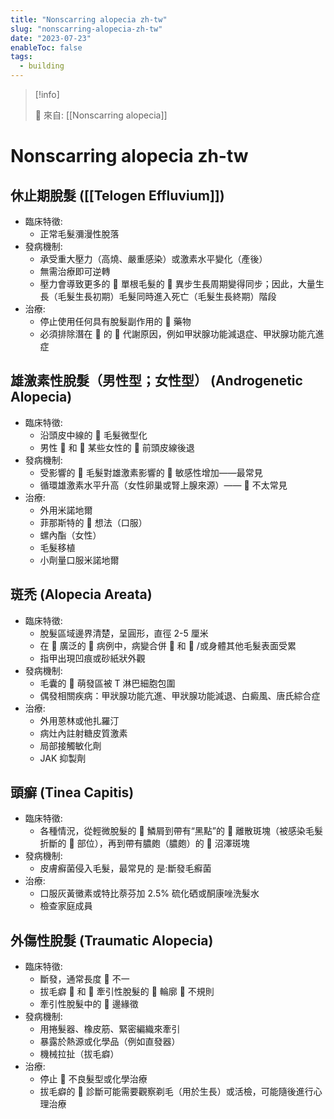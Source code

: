 ```yaml
---
title: "Nonscarring alopecia zh-tw"
slug: "nonscarring-alopecia-zh-tw"
date: "2023-07-23"
enableToc: false
tags:
  - building
---
```


> [!info]
>
> 🌱 來自: [[Nonscarring alopecia]]

# Nonscarring alopecia zh-tw

## 休止期脫髮 ([[Telogen Effluvium]])

- 臨床特徵:
  - 正常毛髮瀰漫性脫落
- 發病機制:
  - 承受重大壓力（高燒、嚴重感染）或激素水平變化（產後）
  - 無需治療即可逆轉
  - 壓力會導致更多的  單根毛髮的  異步生長周期變得同步；因此，大量生長（毛髮生長初期）毛髮同時進入死亡（毛髮生長終期）階段
- 治療:
  - 停止使用任何具有脫髮副作用的  藥物
  - 必須排除潛在  的  代謝原因，例如甲狀腺功能減退症、甲狀腺功能亢進症

## 雄激素性脫髮（男性型；女性型） (Androgenetic Alopecia)

- 臨床特徵:
  - 沿頭皮中線的  毛髮微型化
  - 男性  和  某些女性的  前頭皮線後退
- 發病機制:
  - 受影響的  毛髮對雄激素影響的  敏感性增加——最常見
  - 循環雄激素水平升高（女性卵巢或腎上腺來源）——  不太常見
- 治療:
  - 外用米諾地爾
  - 菲那斯特的  想法（口服）
  - 螺內酯（女性）
  - 毛髮移植
  - 小劑量口服米諾地爾

## 斑禿 (Alopecia Areata)

- 臨床特徵:
  - 脫髮區域邊界清楚，呈圓形，直徑 2-5 厘米
  - 在  廣泛的  病例中，病變合併  和  /或身體其他毛髮表面受累
  - 指甲出現凹痕或砂紙狀外觀
- 發病機制:
  - 毛囊的  萌發區被 T 淋巴細胞包圍
  - 偶發相關疾病：甲狀腺功能亢進、甲狀腺功能減退、白癜風、唐氏綜合症
- 治療:
  - 外用蒽林或他扎羅汀
  - 病灶內註射糖皮質激素
  - 局部接觸敏化劑
  - JAK 抑製劑

## 頭癬 (Tinea Capitis)

- 臨床特徵:
  - 各種情況，從輕微脫髮的  鱗屑到帶有“黑點”的  離散斑塊（被感染毛髮折斷的  部位），再到帶有膿皰（膿皰）的  沼澤斑塊
- 發病機制:
  - 皮膚癬菌侵入毛髮，最常見的 是:斷發毛癬菌
- 治療:
  - 口服灰黃黴素或特比萘芬加 2.5% 硫化硒或酮康唑洗髮水
  - 檢查家庭成員

## 外傷性脫髮 (Traumatic Alopecia)

- 臨床特徵:
  - 斷發，通常長度  不一
  - 拔毛癖  和  牽引性脫髮的  輪廓  不規則
  - 牽引性脫髮中的  邊緣徵
- 發病機制:
  - 用捲髮器、橡皮筋、緊密編織來牽引
  - 暴露於熱源或化學品（例如直發器）
  - 機械拉扯（拔毛癖）
- 治療:
  - 停止  不良髮型或化學治療
  - 拔毛癖的  診斷可能需要觀察剃毛（用於生長）或活檢，可能隨後進行心理治療
